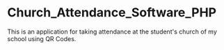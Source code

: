 # Church_Attendance_Software_PHP
This is an application for taking attendance at the student's church of my school using QR Codes.
